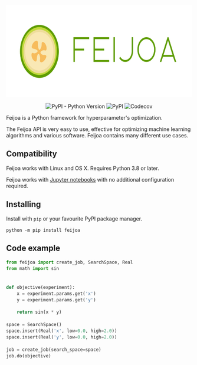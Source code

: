 <p align="center">
    <img width="600" height="250" src="https://raw.githubusercontent.com/qnbhd/feijoa/fd74c0662911c8e4aff50db05471aa89115145d8/docs/source/feijoa_logo_rtd.svg">
</p>

<div align="center">

![PyPI - Python Version](https://img.shields.io/pypi/pyversions/feijoa?style=for-the-badge) ![PyPI](https://img.shields.io/pypi/v/feijoa?style=for-the-badge) ![Codecov](https://img.shields.io/codecov/c/github/qnbhd/feijoa?style=for-the-badge)

</div>

Feijoa is a Python framework for hyperparameter's optimization.

The Feijoa API is very easy to use, effective for optimizing machine learning algorithms and various software. Feijoa contains many different use cases.

## Compatibility

Feijoa works with Linux and OS X. Requires Python 3.8 or later.

Feijoa works with [Jupyter notebooks](https://jupyter.org/) with no additional configuration required.

## Installing

Install with `pip` or your favourite PyPI package manager.

```shell
python -m pip install feijoa
```

## Code example

```python
from feijoa import create_job, SearchSpace, Real
from math import sin


def objective(experiment):
    x = experiment.params.get('x')
    y = experiment.params.get('y')

    return sin(x * y)
    
space = SearchSpace()
space.insert(Real('x', low=0.0, high=2.0))
space.insert(Real('y', low=0.0, high=2.0))

job = create_job(search_space=space)
job.do(objective)
```
